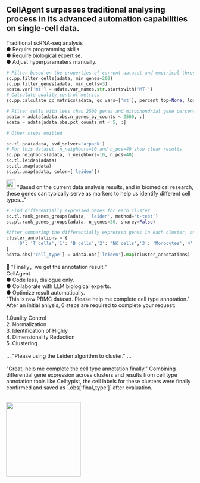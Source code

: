 ## CellAgent surpasses traditional analysing process in its advanced automation capabilities on single-cell data.

<div class="mb-4"></div>

<v-container class="mb-16 py-0 px-0">
  <v-row>
    <v-col cols="12" md="6">
      <div class="mb-2 text-h5">Traditional scRNA-seq analysis</div>
      <v-card
        border="surface-variant sm opacity-50"
        variant="text"
        class="rounded-0"
      >
        <v-card-text>
● Require programming skills.<br>
● Require biological expertise.<br>
● Adjust hyperparameters manually.<br>
        </v-card-text>
      </v-card>
      <v-card
        border="surface-variant sm opacity-50"
        variant="text"
        class="rounded-0 border-t-0"
      >
        <v-card-text>
        <chat-bubble>
            <template v-slot:subject><v-img src="/user.png" /></template>
<div>

```python
# Filter based on the properties of current dataset and empirical thresholds
sc.pp.filter_cells(adata, min_genes=200)
sc.pp.filter_genes(adata, min_cells=3)
adata.var['mt'] = adata.var_names.str.startswith('MT-')
# Calculate quality control metrics
sc.pp.calculate_qc_metrics(adata, qc_vars=['mt'], percent_top=None, log1p=False, inplace=True)

# Filter cells with less than 2500 genes and mitochondrial gene percentage less than 5%
adata = adata[adata.obs.n_genes_by_counts < 2500, :]
adata = adata[adata.obs.pct_counts_mt < 5, :]

# Other steps omitted

sc.tl.pca(adata, svd_solver='arpack')
# For this dataset, n_neighbors=10 and n_pcs=40 show clear results
sc.pp.neighbors(adata, n_neighbors=10, n_pcs=40)
sc.tl.leiden(adata)
sc.tl.umap(adata)
sc.pl.umap(adata, color=['leiden'])
```
</div>
        </chat-bubble>

<!-- <chat-bubble> -->
  <!-- <template v-slot:subject><v-img src="/teacher.png" /></template> -->
  <img src="/teacher.png" alt="" style="height: 25px; display: inline-block; ">

  <span class="bg-grey-lighten-2">
    "Based on the current data analysis results, and in biomedical research, these genes can typically serve as markers to help us identify different cell types..."
  </span><br>
<!-- </chat-bubble> -->
<chat-bubble>
            <template v-slot:subject><v-img src="/user.png" /></template>
<div>

```python
# Find differentially expressed genes for each cluster
sc.tl.rank_genes_groups(adata, 'leiden', method='t-test')
sc.pl.rank_genes_groups(adata, n_genes=20, sharey=False)

#After comparing the differentially expressed genes in each cluster, and under the guidance of experts, cell type labels were assigned to each cluster.
cluster_annotations = {
    '0': 'T cells','1': 'B cells','2': 'NK cells','3': 'Monocytes','4': 'Dendritic cells'...
}
adata.obs['cell_type'] = adata.obs['leiden'].map(cluster_annotations)
```
</div>
  <span class="bg-grey-lighten-2">
    📄 "Finally，we get the annotation result."
  </span>
</chat-bubble>
        </v-card-text>
      </v-card>
    </v-col>
    <v-col cols="12" md="6">
      <div class="mb-2 text-h5 text-success">CellAgent</div>
      <v-card
        border="success sm opacity-50"
        variant="text"
        class="rounded-0 text-success"
      >
        <v-card-text>
● Code less, dialogue only.<br>
● Collaborate with LLM biological experts.<br>
● Optimize result automatically.<br>
        </v-card-text>
      </v-card>
      <v-card
        border="success sm opacity-50"
        variant="text"
        class="rounded-0 border-t-0 text-success"
      >
        <v-card-text>
          <chat-bubble>
            <template v-slot:subject><v-img src="/user.png" /></template>
            <span class="bg-grey-lighten-2">
              "This is raw PBMC dataset. Please help me complete cell type annotation."<br>
            </span>
          </chat-bubble>
          <chat-bubble>
            <template v-slot:subject><v-img src="/logo.png" /></template>
            <span class="bg-light-green-lighten-2">
              After an initial anlysis, 6 steps are required to complete your request:<br><br>
              1.Quality Control<br>
              2. Normalization<br>
              3. Identification of Highly<br>
              4. Dimensionality Reduction<br>
              5. Clustering<br><br>
            </span>
            <span class="bg-light-green-lighten-2">
              ...
            </span>
          </chat-bubble>
          <chat-bubble>
            <template v-slot:subject><v-img src="/user.png" /></template>
            <span class="bg-grey-lighten-2">
              "Please using the Leiden algorithm to cluster."
            </span>
          </chat-bubble>
          <!-- <chat-bubble> -->
            <span>
              ...<br><br>
            </span>
          <!-- </chat-bubble> -->
          <chat-bubble>
            <template v-slot:subject><v-img src="/user.png" /></template>
            <span class="bg-grey-lighten-2">
              "Great, help me complete the cell type annotation finally."
            </span>
          </chat-bubble>
          <chat-bubble>
            <template v-slot:subject><v-img src="/logo.png" /></template>
            <span class="bg-light-green-lighten-2">
              Combining differential gene expression across clusters and results from cell type annotation tools like Celltypist, the cell labels for these clusters were finally confirmed and saved as `.obs['final_type']` after evaluation.<br><br>
            </span>
<div>

<img src="/cellexample2.png" alt="" style="height: 200px; display: inline-block;"><br>
</div>
          </chat-bubble>
        </v-card-text>
      </v-card>
    </v-col>
  </v-row>
</v-container>
